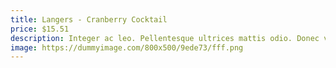 ```yaml
---
title: Langers - Cranberry Cocktail
price: $15.51
description: Integer ac leo. Pellentesque ultrices mattis odio. Donec vitae nisi.
image: https://dummyimage.com/800x500/9ede73/fff.png
---
```

